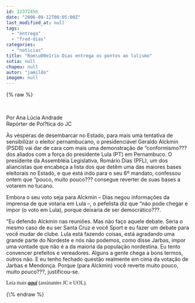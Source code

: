 ```yaml
---
id: 12372456
date: "2006-09-12T08:05:00Z"
last_modified_at: null
tags:
  - "entrega"
  - "fred-dias"
categories:
  - "noticias"
title: "Rom\u00e1rio Dias entrega os pontos ao lulismo"
sutia: null
chapeu: null
autor: "jamildo"
imagem: null
---
```

{\% raw %}
<p>&nbsp;</p>
<p>Por Ana L&uacute;cia Andrade<br />Rep&oacute;rter de Pol?tica do JC</p>
<p>&Agrave;s v&eacute;speras de desembarcar no Estado, para mais uma tentativa de sensibilizar o eleitor pernambucano, o presidenci&aacute;vel Geraldo Alckmin (PSDB) vai dar de cara com mais uma demonstra&ccedil;&atilde;o de &ldquo;conformismo??? dos aliados com a for&ccedil;a do presidente Lula (PT) em Pernambuco. O presidente da Assembl&eacute;ia Legislativa, Rom&aacute;rio Dias (PFL), um dos aliancistas que encabe&ccedil;a a lista dos que det&ecirc;m uma das maiores bases eleitorais no Estado, e que est&aacute; indo para o seu 6&ordm; mandato, confessou ontem que &ldquo;pouco, muito pouco??? consegue reverter de suas bases a votarem no tucano.</p>
<p>Embora o seu voto seja para Alckmin &ndash; Dias negou informa&ccedil;&otilde;es da imprensa de que votaria em Lula &ndash;, o pefelista diz que &ldquo;n&atilde;o pode chegar e impor (o voto em Lula), porque deixaria de ser democr&aacute;tico???.</p>
<p>&ldquo;Eu defendo Alckmin nas reuni&otilde;es. Mas n&atilde;o fa&ccedil;o aquele debate. Seria o mesmo caso de eu ser Santa Cruz e voc&ecirc; Sport e eu fazer um debate para voc&ecirc; mudar de clube. Lula est&aacute; fazendo coisas, est&aacute; agradando uma grande parte do Nordeste e n&oacute;s n&atilde;o podemos, como disse Jarbas, impor uma vontade que n&atilde;o &eacute; a da maioria da popula&ccedil;&atilde;o nordestina. Eu tento convencer prefeitos e vereadores. Alguns a gente chega a bons termos, outros n&atilde;o. E eu tenho fechado quest&atilde;o realmente em cima da vota&ccedil;&atilde;o de Jarbas e Mendon&ccedil;a. Porque (para Alckmin) voc&ecirc; reverte muito pouco, muito pouco???, justificou-se.</p>
<p><span style="font-family: Verdana;">Leia mais <a href="#"><strong><em>aqui</em></strong></a> (assinantes JC e UOL).</span></p>
{\% endraw %}